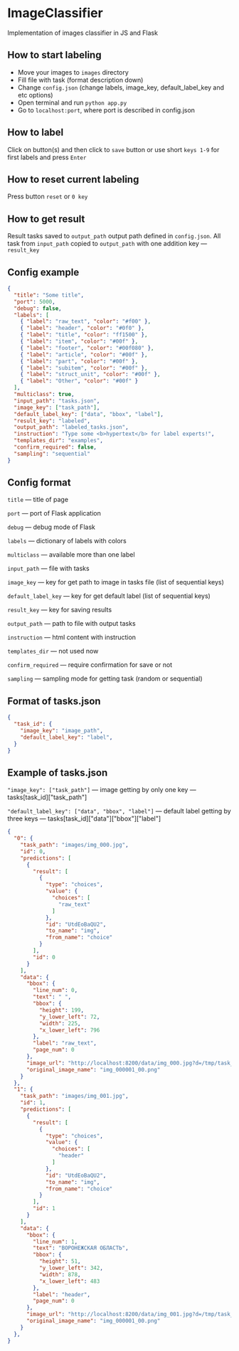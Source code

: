 # ImageClassifier
Implementation of images classifier in JS and Flask

## How to start labeling
* Move your images to ```images``` directory
* Fill file with task (format description down)
* Change ```config.json``` (change labels, image_key, default_label_key and etc options)
* Open terminal and run ```python app.py```
* Go to ```localhost:port```, where port is described in config.json

## How to label
Click on button(s) and then click to ```save``` button or use short ```keys 1-9``` for first labels and press ```Enter```

## How to reset current labeling
Press button ```reset``` or ```0 key```

## How to get result
Result tasks saved to ```output_path``` output path defined in ```config.json```. All task from ```input_path``` copied to ```output_path``` with one addition key — ```result_key```

## Config example
```json
{
  "title": "Some title",
  "port": 5000,
  "debug": false,
  "labels": [
    { "label": "raw_text", "color": "#f00" },
    { "label": "header", "color": "#0f0" },
    { "label": "title", "color": "ff1500" },
    { "label": "item", "color": "#00f" },
    { "label": "footer", "color": "#00f080" },
    { "label": "article", "color": "#00f" },
    { "label": "part", "color": "#00f" },
    { "label": "subitem", "color": "#00f" },
    { "label": "struct_unit", "color": "#00f" },
    { "label": "Other", "color": "#00f" }
  ],
  "multiclass": true,
  "input_path": "tasks.json",
  "image_key": ["task_path"],
  "default_label_key": ["data", "bbox", "label"],
  "result_key": "labeled",
  "output_path": "labeled_tasks.json",
  "instruction": "Type some <b>hypertext</b> for label experts!",
  "templates_dir": "examples",
  "confirm_required": false,
  "sampling": "sequential"
}
```
## Config format
`title` — title of page

```port``` — port of Flask application

```debug``` — debug mode of Flask

```labels``` — dictionary of labels with colors

```multiclass``` — available more than one label

```input_path``` — file with tasks

```image_key``` — key for get path to image in tasks file (list of sequential keys)

```default_label_key``` — key for get default label (list of sequential keys)

```result_key``` — key for saving results

```output_path``` — path to file with output tasks

```instruction``` — html content with instruction

```templates_dir``` — not used now

```confirm_required``` — require confirmation for save or not

```sampling``` — sampling mode for getting task (random or sequential)

## Format of tasks.json
```json
{
  "task_id": {
    "image_key": "image_path",
    "default_label_key": "label",
  }
}
```

## Example of tasks.json
```"image_key": ["task_path"]``` — image getting by only one key — tasks[task_id]["task_path"]

```"default_label_key": ["data", "bbox", "label"]``` — default label getting by three keys — tasks[task_id]["data"]["bbox"]["label"]

```json
{
  "0": {
    "task_path": "images/img_000.jpg",
    "id": 0,
    "predictions": [
      {
        "result": [
          {
            "type": "choices",
            "value": {
              "choices": [
                "raw_text"
              ]
            },
            "id": "UtdEoBaQU2",
            "to_name": "img",
            "from_name": "choice"
          }
        ],
        "id": 0
      }
    ],
    "data": {
      "bbox": {
        "line_num": 0,
        "text": " ",
        "bbox": {
          "height": 199,
          "y_lower_left": 72,
          "width": 225,
          "x_lower_left": 796
        },
        "label": "raw_text",
        "page_num": 0
      },
      "image_url": "http://localhost:8200/data/img_000.jpg?d=/tmp/task_c8c090a8-ab0f-11ea-a918-b42e99d2ac06/images",
      "original_image_name": "img_000001_00.png"
    }
  },
  "1": {
    "task_path": "images/img_001.jpg",
    "id": 1,
    "predictions": [
      {
        "result": [
          {
            "type": "choices",
            "value": {
              "choices": [
                "header"
              ]
            },
            "id": "UtdEoBaQU2",
            "to_name": "img",
            "from_name": "choice"
          }
        ],
        "id": 1
      }
    ],
    "data": {
      "bbox": {
        "line_num": 1,
        "text": "ВОРОНЕЖСКАЯ ОБЛАСТЬ",
        "bbox": {
          "height": 51,
          "y_lower_left": 342,
          "width": 878,
          "x_lower_left": 483
        },
        "label": "header",
        "page_num": 0
      },
      "image_url": "http://localhost:8200/data/img_001.jpg?d=/tmp/task_c8c090a8-ab0f-11ea-a918-b42e99d2ac06/images",
      "original_image_name": "img_000001_00.png"
    }
  },
}
```